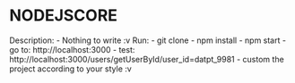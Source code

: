 # NODEJSCORE
Description:
    - Nothing to write :v
Run:
    - git clone
    - npm install
    - npm start
    - go to: http://localhost:3000
    - test: http://localhost:3000/users/getUserById/user_id=datpt_9981
    - custom the project according to your style :v
